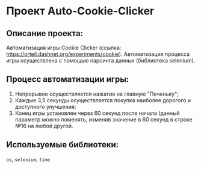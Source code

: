 # Проект Auto-Cookie-Clicker

## Описание проекта:

Автоматизация игры Cookie Clicker (ссылка: https://orteil.dashnet.org/experiments/cookie). Автоматизация процесса игры осуществлена с помощью парсинга данных (библиотека selenium). 

## Процесс автоматизации игры:

1. Непрерывно осуществляется нажатие на главную "Печеньку";
2. Каждые 3,5 секунды осуществляется покупка наиболее дорогого и доступного улучшения;
3. Конец игры установлен через 60 секунд после начала (данный параметр можно поменять, изменив значение в 60 секунд в строке №16 на любой другой.

## Используемые библиотеки:

`os`, `selenium`, `time`
